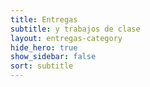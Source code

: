 ```yaml
---
title: Entregas
subtitle: y trabajos de clase
layout: entregas-category
hide_hero: true
show_sidebar: false
sort: subtitle
---
```

